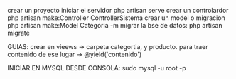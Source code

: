 crear un proyecto 
iniciar el servidor php artisan serve
crear un controlardor php artisan make:Controller ControllerSistema
crear un model o migracion php artisan make:Model Categoria -m
migrar la bse de datos: php artisan migrate

GUIAS:
crear en vieews -> carpeta categortia, y producto.
para traer contenido de ese lugar -> @yield('contenido')

INICIAR EN MYSQL DESDE CONSOLA: sudo mysql -u root -p